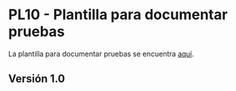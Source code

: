 # PL10 - Plantilla para documentar pruebas

La plantilla para documentar pruebas se encuentra [aquí](https://docs.google.com/spreadsheets/d/1YvYEV6cyxyMIyNWFA7y8BMTsgb1EqQPeWqkEPo2NODs/edit#gid=0).

## Versión 1.0
